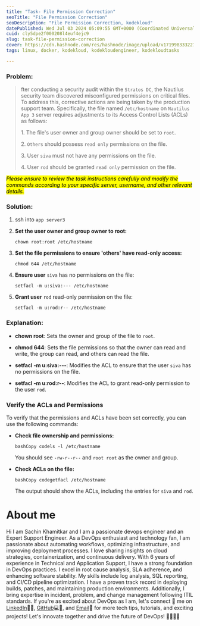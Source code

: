 ```yaml
---
title: "Task- File Permission Correction"
seoTitle: "File Permission Correction"
seoDescription: "File Permission Correction, kodekloud"
datePublished: Wed Jul 03 2024 05:09:55 GMT+0000 (Coordinated Universal Time)
cuid: cly5dpe2f000208l4euf4ejc9
slug: task-file-permission-correction
cover: https://cdn.hashnode.com/res/hashnode/image/upload/v1719983332271/95ad66a7-cdfd-4125-bb0d-a602a7ba8fbf.png
tags: linux, docker, kodekloud, kodekloudengineer, kodekloudtasks

---
```


### Problem:

> fter conducting a security audit within the `Stratos DC`, the Nautilus security team discovered misconfigured permissions on critical files. To address this, corrective actions are being taken by the production support team. Specifically, the file named `/etc/hostname` on `Nautilus App 3` server requires adjustments to its Access Control Lists (ACLs) as follows:  
> 
>   
> 
> 1\. The file's user owner and group owner should be set to `root`.  
>   
> 2\. `Others` should possess `read only` permissions on the file.  
>   
> 3\. User `siva` must not have any permissions on the file.  
>   
> 4\. User `rod` should be granted `read only` permission on the file.

*<mark>Please ensure to review the task instructions carefully and modify the commands according to your specific server, username, and other relevant details.</mark>*

### Solution:

1. ssh into `app server3`
    
2. **Set the user owner and group owner to root:**
    
    ```plaintext
    chown root:root /etc/hostname
    ```
    
3. **Set the file permissions to ensure 'others' have read-only access:**
    
    ```plaintext
    chmod 644 /etc/hostname
    ```
    
4. **Ensure user** `siva` has no permissions on the file:
    
    ```plaintext
    setfacl -m u:siva:--- /etc/hostname
    ```
    
5. **Grant user** `rod` read-only permission on the file:
    
    ```plaintext
    setfacl -m u:rod:r-- /etc/hostname
    ```
    

### Explanation:

* **chown root**: Sets the owner and group of the file to `root`.
    
* **chmod 644**: Sets the file permissions so that the owner can read and write, the group can read, and others can read the file.
    
* **setfacl -m u:siva:---**: Modifies the ACL to ensure that the user `siva` has no permissions on the file.
    
* **setfacl -m u:rod:r--**: Modifies the ACL to grant read-only permission to the user `rod`.
    

### Verify the ACLs and Permissions

To verify that the permissions and ACLs have been set correctly, you can use the following commands:

* **Check file ownership and permissions:**
    
    ```plaintext
    bashCopy codels -l /etc/hostname
    ```
    
    You should see `-rw-r--r--` and `root root` as the owner and group.
    
* **Check ACLs on the file:**
    
    ```plaintext
    bashCopy codegetfacl /etc/hostname
    ```
    
    The output should show the ACLs, including the entries for `siva` and `rod`.
    

# About me

Hi I am Sachin Khamitkar and I am a passionate devops engineer and an Expert Support Engineer. As a DevOps enthusiast and technology fan, I am passionate about automating workflows, optimizing infrastructure, and improving deployment processes. I love sharing insights on cloud strategies, containerization, and continuous delivery. With 6 years of experience in Technical and Application Support, I have a strong foundation in DevOps practices. I excel in root cause analysis, SLA adherence, and enhancing software stability. My skills include log analysis, SQL reporting, and CI/CD pipeline optimization. I have a proven track record in deploying builds, patches, and maintaining production environments. Additionally, I bring expertise in incident, problem, and change management following ITIL standards. If you're as excited about DevOps as I am, let's connect 🌟 me on [LinkedIn](https://www.linkedin.com/in/sachin-khamitkar)🔗💼, [GitHub](https://github.com/sachin-2-github)💻🔗, and [Email](mailto:sachin.bmp@gmail.com)📧 for more tech tips, tutorials, and exciting projects! Let's innovate together and drive the future of DevOps! 🚀👩‍💻💡